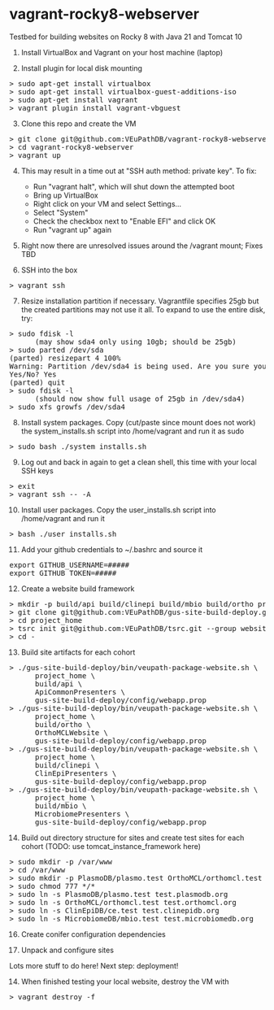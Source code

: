 # vagrant-rocky8-webserver
Testbed for building websites on Rocky 8 with Java 21 and Tomcat 10

1. Install VirtualBox and Vagrant on your host machine (laptop)

2. Install plugin for local disk mounting
<pre>
> sudo apt-get install virtualbox
> sudo apt-get install virtualbox-guest-additions-iso
> sudo apt-get install vagrant
> vagrant plugin install vagrant-vbguest
</pre>
3. Clone this repo and create the VM
<pre>
> git clone git@github.com:VEuPathDB/vagrant-rocky8-webserver.git
> cd vagrant-rocky8-webserver
> vagrant up
</pre>
4. This may result in a time out at "SSH auth method: private key".  To fix:

    - Run "vagrant halt", which will shut down the attempted boot
    - Bring up VirtualBox
    - Right click on your VM and select Settings...
    - Select "System"
    - Check the checkbox next to "Enable EFI" and click OK
    - Run "vagrant up" again

5. Right now there are unresolved issues around the /vagrant mount; Fixes TBD

6. SSH into the box
<pre>
> vagrant ssh
</pre>
7. Resize installation partition if necessary.  Vagrantfile specifies 25gb but the created partitions may not use it all.  To expand to use the entire disk, try:
<pre>
> sudo fdisk -l
      (may show sda4 only using 10gb; should be 25gb)
> sudo parted /dev/sda
(parted) resizepart 4 100%
Warning: Partition /dev/sda4 is being used. Are you sure you want to continue?
Yes/No? Yes
(parted) quit
> sudo fdisk -l
      (should now show full usage of 25gb in /dev/sda4)
> sudo xfs_growfs /dev/sda4
</pre>
8. Install system packages.  Copy (cut/paste since mount does not work) the system_installs.sh script into /home/vagrant and run it as sudo
<pre>
> sudo bash ./system_installs.sh
</pre>
9. Log out and back in again to get a clean shell, this time with your local SSH keys
<pre>
> exit
> vagrant ssh -- -A
</pre>
10. Install user packages.  Copy the user_installs.sh script into /home/vagrant and run it
<pre>
> bash ./user_installs.sh
</pre>
11. Add your github credentials to ~/.bashrc and source it
<pre>
export GITHUB_USERNAME=#####
export GITHUB_TOKEN=#####
</pre>
12. Create a website build framework
<pre>
> mkdir -p build/api build/clinepi build/mbio build/ortho project_home site_vars
> git clone git@github.com:VEuPathDB/gus-site-build-deploy.git
> cd project_home
> tsrc init git@github.com:VEuPathDB/tsrc.git --group websiteRelease
> cd -
</pre>
13. Build site artifacts for each cohort
<pre>
> ./gus-site-build-deploy/bin/veupath-package-website.sh \
      project_home \
      build/api \
      ApiCommonPresenters \
      gus-site-build-deploy/config/webapp.prop
> ./gus-site-build-deploy/bin/veupath-package-website.sh \
      project_home \
      build/ortho \
      OrthoMCLWebsite \
      gus-site-build-deploy/config/webapp.prop
> ./gus-site-build-deploy/bin/veupath-package-website.sh \
      project_home \
      build/clinepi \
      ClinEpiPresenters \
      gus-site-build-deploy/config/webapp.prop
> ./gus-site-build-deploy/bin/veupath-package-website.sh \
      project_home \
      build/mbio \
      MicrobiomePresenters \
      gus-site-build-deploy/config/webapp.prop
</pre>
14. Build out directory structure for sites and create test sites for each cohort (TODO: use tomcat_instance_framework here)
<pre>
> sudo mkdir -p /var/www
> cd /var/www
> sudo mkdir -p PlasmoDB/plasmo.test OrthoMCL/orthomcl.test ClinEpiDB/ce.test MicrobiomeDB/mbio.test
> sudo chmod 777 */*
> sudo ln -s PlasmoDB/plasmo.test test.plasmodb.org
> sudo ln -s OrthoMCL/orthomcl.test test.orthomcl.org
> sudo ln -s ClinEpiDB/ce.test test.clinepidb.org
> sudo ln -s MicrobiomeDB/mbio.test test.microbiomedb.org
</pre>
16. Create conifer configuration dependencies


17. Unpack and configure sites


Lots more stuff to do here!  Next step: deployment!



14. When finished testing your local website, destroy the VM with
<pre>
> vagrant destroy -f
</pre>

